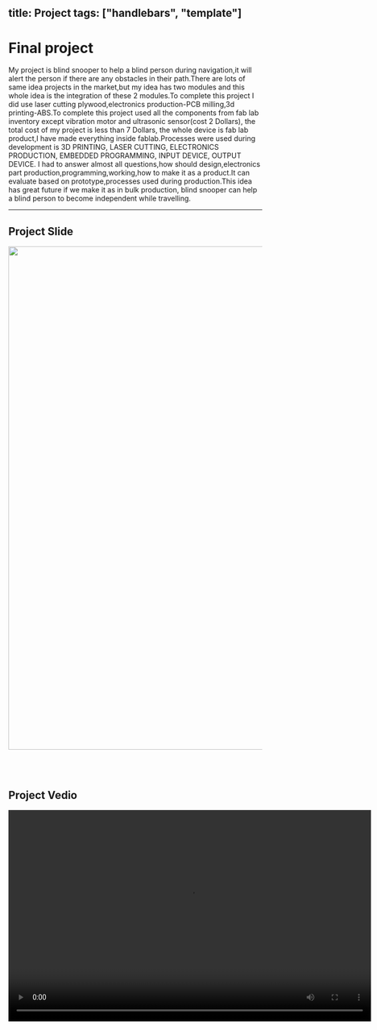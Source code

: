 title: Project
tags: ["handlebars", "template"]
---

# Final project

My project is blind snooper to help a blind person during navigation,it will alert the person if there are any obstacles in their path.There are lots of same idea projects in the market,but my idea has two modules and this whole idea is the integration of these 2 modules.To complete this project I did use laser cutting plywood,electronics production-PCB milling,3d printing-ABS.To complete this project used all the components from fab lab inventory except vibration motor and ultrasonic sensor(cost 2  Dollars), the total cost of my project is less than 7 Dollars, the whole device is fab lab product,I have made everything inside fablab.Processes were used during development is 3D PRINTING, LASER CUTTING, ELECTRONICS PRODUCTION, EMBEDDED PROGRAMMING, INPUT DEVICE, OUTPUT DEVICE. I had to answer almost all questions,how should design,electronics part production,programming,working,how to make it as a product.It can evaluate based on prototype,processes used during production.This idea has great future if we make it as in bulk production, blind snooper can help a blind person to become independent while travelling.

-------

## Project Slide

<center><img src="presentation.png" width= "1000"/></center>

<br><br>



## Project Vedio



<video width="720" height="420" controls="">
           <source src="presentation.mp4" type="video/mp4">
           Your browser does not support the video tag.
           </video>
<br><br>


